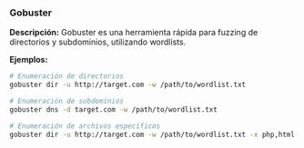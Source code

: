 ### Gobuster 
**Descripción:** Gobuster es una herramienta rápida para fuzzing de directorios y subdominios, utilizando wordlists.

**Ejemplos:**
```bash
# Enumeración de directorios
gobuster dir -u http://target.com -w /path/to/wordlist.txt

# Enumeración de subdominios
gobuster dns -d target.com -w /path/to/wordlist.txt

# Enumeración de archivos específicos
gobuster dir -u http://target.com -w /path/to/wordlist.txt -x php,html
```
